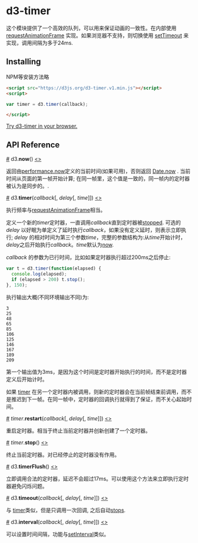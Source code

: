 # d3-timer

这个模块提供了一个高效的队列，可以用来保证动画的一致性。在内部使用 [requestAnimationFrame](https://developer.mozilla.org/en-US/docs/Web/API/window/requestAnimationFrame) 实现。如果浏览器不支持，则切换使用 [setTimeout](https://developer.mozilla.org/en-US/docs/Web/API/WindowTimers/setTimeout) 来实现，调用间隔为多于24ms.

## Installing

NPM等安装方法略

```html
<script src="https://d3js.org/d3-timer.v1.min.js"></script>
<script>

var timer = d3.timer(callback);

</script>
```

[Try d3-timer in your browser.](https://tonicdev.com/npm/d3-timer)

## API Reference

<a name="now" href="#now">#</a> d3.<b>now</b>() [<>](https://github.com/d3/d3-timer/blob/master/src/timer.js#L15 "Source")

返回由[performance.now](https://developer.mozilla.org/en-US/docs/Web/API/Performance/now)定义的当前时间(如果可用)，否则返回 [Date.now](https://developer.mozilla.org/en-US/docs/JavaScript/Reference/Global_Objects/Date/now) . 当前时间从页面的第一帧开始计算; 在同一帧里，这个值是一致的，同一帧内的定时器被认为是同步的。.

<a name="timer" href="#timer">#</a> d3.<b>timer</b>(<i>callback</i>[, <i>delay</i>[, <i>time</i>]]) [<>](https://github.com/d3/d3-timer/blob/master/src/timer.js#L52 "Source")

执行频率与[requestAnimationFrame](https://developer.mozilla.org/en-US/docs/Web/API/window/requestAnimationFrame)相当。

定义一个新的*timer*定时器，一直调用*callback*直到定时器被[stopped](#timer_stop). 可选的 *delay* 以好眠为单定义了延时执行*callback*，如果没有定义延时，则表示立即执行; *delay* 的相对时间为第三个参数*time*，完整的参数结构为:从*time*开始计时，*delay*之后开始执行*callback*。*time*默认为[now](#now).

*callback* 的参数为已行时间，比如如果定时器执行超过200ms之后停止:

```js
var t = d3.timer(function(elapsed) {
  console.log(elapsed);
  if (elapsed > 200) t.stop();
}, 150);
```

执行输出大概(不同环境输出不同)为:

```
3
25
48
65
85
106
125
146
167
189
209
```


第一个输出值为3ms，是因为这个时间是定时器开始执行的时间，而不是定时器定义后开始计时。

如果 [timer](#timer) 在另一个定时器内被调用，则新的定时器会在当前帧结束前调用，而不是推迟到下一帧。在同一帧中，定时器的回调执行就得到了保证，而不关心起始时间。

<a name="timer_restart" href="#timer_restart">#</a> <i>timer</i>.<b>restart</b>(<i>callback</i>[, <i>delay</i>[, <i>time</i>]]) [<>](https://github.com/d3/d3-timer/blob/master/src/timer.js#L31 "Source")

重启定时器。相当于终止当前定时器并创新创建了一个定时器。

<a name="timer_stop" href="#timer_stop">#</a> <i>timer</i>.<b>stop</b>() [<>](https://github.com/d3/d3-timer/blob/master/src/timer.js#L43 "Source")


终止当前定时器。对已经停止的定时器没有作用。

<a name="timerFlush" href="#timerFlush">#</a> d3.<b>timerFlush</b>() [<>](https://github.com/d3/d3-timer/blob/master/src/timer.js#L58 "Source")

立即调用合法的定时器，延迟不会超过17ms。可以使用这个方法来立即执行定时器避免闪烁问题。

<a name="timeout" href="#timeout">#</a> d3.<b>timeout</b>(<i>callback</i>[, <i>delay</i>[, <i>time</i>]]) [<>](https://github.com/d3/d3-timer/blob/master/src/timeout.js "Source")

与 [timer](#timer)类似，但是只调用一次回调, 之后自动[stops](#timer_stop). 

<a name="interval" href="#interval">#</a> d3.<b>interval</b>(<i>callback</i>[, <i>delay</i>[, <i>time</i>]]) [<>](https://github.com/d3/d3-timer/blob/master/src/interval.js "Source")

可以设置时间间隔，功能与[setInterval](https://developer.mozilla.org/en-US/docs/Web/API/WindowTimers/setInterval)类似。
